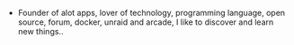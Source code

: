 - Founder of alot apps, lover of technology, programming language, open source, forum, docker, unraid and arcade, I like to discover and learn new things..
  <br>








































































































































































































































































